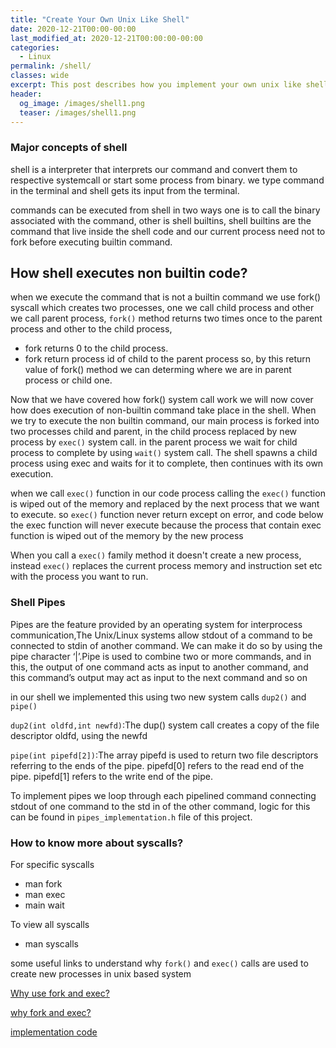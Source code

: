 ```yaml
---
title: "Create Your Own Unix Like Shell"
date: 2020-12-21T00:00-00:00
last_modified_at: 2020-12-21T00:00:00-00:00
categories:
  - Linux
permalink: /shell/
classes: wide
excerpt: This post describes how you implement your own unix like shell from scratch accessing system calls through c programmig language
header:
  og_image: /images/shell1.png
  teaser: /images/shell1.png
---
```


### Major concepts of shell

shell is a interpreter that interprets our command and convert them to respective systemcall or start some process from binary.
we type command in the terminal and shell gets its input from the terminal.

commands can be executed from shell in two ways one is to call the binary associated with the command, other is shell builtins, shell builtins are the command that live inside the shell code and our current process need not to fork before executing builtin command.

## How shell executes non builtin code?

when we execute the command that is not a builtin command we use fork() syscall which creates two processes, one we call child process and other we call parent process, `fork()` method returns two times once to the parent process and other to the child process,

- fork returns 0 to the child process.
- fork return process id of child to the parent process
  so, by this return value of fork() method we can determing where we are in parent
  process or child one.

Now that we have covered how fork() system call work we will now cover how does execution of non-builtin command take place in the shell. When we try to execute the non builtin command, our main process is forked into two processes child and parent, in the child process replaced by new process by `exec()` system call. in the parent process we wait for child process to complete by using `wait()` system call. The shell spawns a child process using exec and waits for it to complete, then continues with its own execution.

when we call `exec()` function in our code process calling the `exec()` function is wiped out of the memory and replaced by the next process that we want to execute. so `exec()` function never return except on error, and code below the exec function will never execute because the process that contain exec function is wiped out of the memory by the new process

When you call a `exec()` family method it doesn't create a new process, instead `exec()` replaces the current process memory and instruction set etc with the process you want to run.

### Shell Pipes

Pipes are the feature provided by an operating system for interprocess communication,The Unix/Linux systems allow stdout of a command to be connected to stdin of another command. We can make it do so by using the pipe character ‘\|’.Pipe is used to combine two or more commands, and in this, the output of one command acts as input to another command, and this command’s output may act as input to the next command and so on

in our shell we implemented this using two new system calls `dup2()` and `pipe()`

`dup2(int oldfd,int newfd)`:The dup() system call creates a copy of the file descriptor oldfd, using the newfd

`pipe(int pipefd[2])`:The array pipefd is used to
return two file descriptors referring to the ends of the pipe. pipefd[0] refers to the read end of the pipe. pipefd[1] refers to
the write end of the pipe.

To implement pipes we loop through each pipelined command connecting stdout of one command to the std in of the other command, logic for this can be found in `pipes_implementation.h` file of this project.

### How to know more about syscalls?

For specific syscalls

- man fork
- man exec
- main wait

To view all syscalls

- man syscalls

some useful links to understand why `fork()` and `exec()` calls are used to create new processes in unix based system

[Why use fork and exec?](https://www.google.comhttps://askubuntu.com/a/428460/942407)

[why fork and exec?](https://unix.stackexchange.com/a/136673/444490)

[implementation code](https://github.com/Atomnp/Shell_from_scratch)
